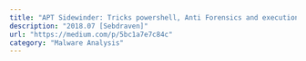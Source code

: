 ```yaml
---
title: "APT Sidewinder: Tricks powershell, Anti Forensics and execution side loading"
description: "2018.07 [Sebdraven]"
url: "https://medium.com/p/5bc1a7e7c84c"
category: "Malware Analysis"
---
```

